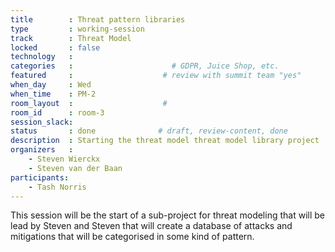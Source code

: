 ```yaml
---
title        : Threat pattern libraries
type         : working-session
track        : Threat Model
locked       : false
technology   :
categories   :                      # GDPR, Juice Shop, etc.
featured     :                    # review with summit team "yes"
when_day     : Wed
when_time    : PM-2
room_layout  :                    #
room_id      : room-3
session_slack: 
status       : done              # draft, review-content, done
description  : Starting the threat model threat model library project 
organizers   :
    - Steven Wierckx
    - Steven van der Baan
participants:
    - Tash Norris
---
```


This session will be the start of a sub-project for threat modeling that will be lead by Steven and Steven that will create a database of attacks and mitigations that will be categorised in some kind of pattern.
